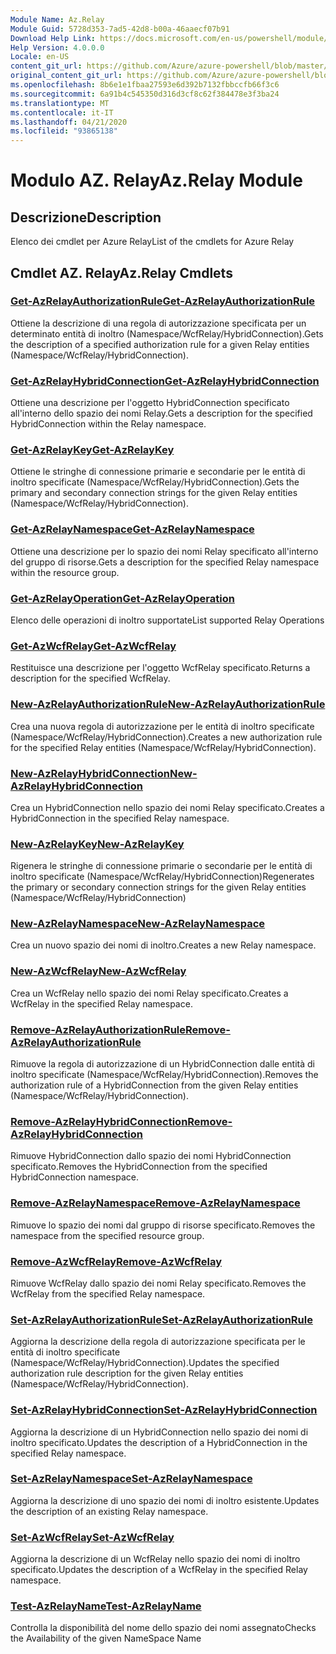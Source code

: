 ```yaml
---
Module Name: Az.Relay
Module Guid: 5728d353-7ad5-42d8-b00a-46aaecf07b91
Download Help Link: https://docs.microsoft.com/en-us/powershell/module/az.relay
Help Version: 4.0.0.0
Locale: en-US
content_git_url: https://github.com/Azure/azure-powershell/blob/master/src/Relay/Relay/help/Az.Relay.md
original_content_git_url: https://github.com/Azure/azure-powershell/blob/master/src/Relay/Relay/help/Az.Relay.md
ms.openlocfilehash: 8b6e1e1fbaa27593e6d392b7132fbbccfb66f3c6
ms.sourcegitcommit: 6a91b4c545350d316d3cf8c62f384478e3f3ba24
ms.translationtype: MT
ms.contentlocale: it-IT
ms.lasthandoff: 04/21/2020
ms.locfileid: "93865138"
---
```

# <span data-ttu-id="62769-101">Modulo AZ. Relay</span><span class="sxs-lookup"><span data-stu-id="62769-101">Az.Relay Module</span></span>
## <span data-ttu-id="62769-102">Descrizione</span><span class="sxs-lookup"><span data-stu-id="62769-102">Description</span></span>
<span data-ttu-id="62769-103">Elenco dei cmdlet per Azure Relay</span><span class="sxs-lookup"><span data-stu-id="62769-103">List of the cmdlets for Azure Relay</span></span>

## <span data-ttu-id="62769-104">Cmdlet AZ. Relay</span><span class="sxs-lookup"><span data-stu-id="62769-104">Az.Relay Cmdlets</span></span>
### [<span data-ttu-id="62769-105">Get-AzRelayAuthorizationRule</span><span class="sxs-lookup"><span data-stu-id="62769-105">Get-AzRelayAuthorizationRule</span></span>](Get-AzRelayAuthorizationRule.md)
<span data-ttu-id="62769-106">Ottiene la descrizione di una regola di autorizzazione specificata per un determinato entità di inoltro (Namespace/WcfRelay/HybridConnection).</span><span class="sxs-lookup"><span data-stu-id="62769-106">Gets the description of a specified authorization rule for a given Relay entities (Namespace/WcfRelay/HybridConnection).</span></span>

### [<span data-ttu-id="62769-107">Get-AzRelayHybridConnection</span><span class="sxs-lookup"><span data-stu-id="62769-107">Get-AzRelayHybridConnection</span></span>](Get-AzRelayHybridConnection.md)
<span data-ttu-id="62769-108">Ottiene una descrizione per l'oggetto HybridConnection specificato all'interno dello spazio dei nomi Relay.</span><span class="sxs-lookup"><span data-stu-id="62769-108">Gets a description for the specified HybridConnection within the Relay namespace.</span></span>

### [<span data-ttu-id="62769-109">Get-AzRelayKey</span><span class="sxs-lookup"><span data-stu-id="62769-109">Get-AzRelayKey</span></span>](Get-AzRelayKey.md)
<span data-ttu-id="62769-110">Ottiene le stringhe di connessione primarie e secondarie per le entità di inoltro specificate (Namespace/WcfRelay/HybridConnection).</span><span class="sxs-lookup"><span data-stu-id="62769-110">Gets the primary and secondary connection strings for the given Relay entities (Namespace/WcfRelay/HybridConnection).</span></span>

### [<span data-ttu-id="62769-111">Get-AzRelayNamespace</span><span class="sxs-lookup"><span data-stu-id="62769-111">Get-AzRelayNamespace</span></span>](Get-AzRelayNamespace.md)
<span data-ttu-id="62769-112">Ottiene una descrizione per lo spazio dei nomi Relay specificato all'interno del gruppo di risorse.</span><span class="sxs-lookup"><span data-stu-id="62769-112">Gets a description for the specified Relay namespace within the resource group.</span></span>

### [<span data-ttu-id="62769-113">Get-AzRelayOperation</span><span class="sxs-lookup"><span data-stu-id="62769-113">Get-AzRelayOperation</span></span>](Get-AzRelayOperation.md)
<span data-ttu-id="62769-114">Elenco delle operazioni di inoltro supportate</span><span class="sxs-lookup"><span data-stu-id="62769-114">List supported Relay Operations</span></span>

### [<span data-ttu-id="62769-115">Get-AzWcfRelay</span><span class="sxs-lookup"><span data-stu-id="62769-115">Get-AzWcfRelay</span></span>](Get-AzWcfRelay.md)
<span data-ttu-id="62769-116">Restituisce una descrizione per l'oggetto WcfRelay specificato.</span><span class="sxs-lookup"><span data-stu-id="62769-116">Returns a description for the specified WcfRelay.</span></span>

### [<span data-ttu-id="62769-117">New-AzRelayAuthorizationRule</span><span class="sxs-lookup"><span data-stu-id="62769-117">New-AzRelayAuthorizationRule</span></span>](New-AzRelayAuthorizationRule.md)
<span data-ttu-id="62769-118">Crea una nuova regola di autorizzazione per le entità di inoltro specificate (Namespace/WcfRelay/HybridConnection).</span><span class="sxs-lookup"><span data-stu-id="62769-118">Creates a new authorization rule for the specified Relay entities (Namespace/WcfRelay/HybridConnection).</span></span>

### [<span data-ttu-id="62769-119">New-AzRelayHybridConnection</span><span class="sxs-lookup"><span data-stu-id="62769-119">New-AzRelayHybridConnection</span></span>](New-AzRelayHybridConnection.md)
<span data-ttu-id="62769-120">Crea un HybridConnection nello spazio dei nomi Relay specificato.</span><span class="sxs-lookup"><span data-stu-id="62769-120">Creates a HybridConnection in the specified Relay namespace.</span></span>

### [<span data-ttu-id="62769-121">New-AzRelayKey</span><span class="sxs-lookup"><span data-stu-id="62769-121">New-AzRelayKey</span></span>](New-AzRelayKey.md)
<span data-ttu-id="62769-122">Rigenera le stringhe di connessione primarie o secondarie per le entità di inoltro specificate (Namespace/WcfRelay/HybridConnection)</span><span class="sxs-lookup"><span data-stu-id="62769-122">Regenerates the primary or secondary connection strings for the given Relay entities (Namespace/WcfRelay/HybridConnection)</span></span>

### [<span data-ttu-id="62769-123">New-AzRelayNamespace</span><span class="sxs-lookup"><span data-stu-id="62769-123">New-AzRelayNamespace</span></span>](New-AzRelayNamespace.md)
<span data-ttu-id="62769-124">Crea un nuovo spazio dei nomi di inoltro.</span><span class="sxs-lookup"><span data-stu-id="62769-124">Creates a new Relay namespace.</span></span>

### [<span data-ttu-id="62769-125">New-AzWcfRelay</span><span class="sxs-lookup"><span data-stu-id="62769-125">New-AzWcfRelay</span></span>](New-AzWcfRelay.md)
<span data-ttu-id="62769-126">Crea un WcfRelay nello spazio dei nomi Relay specificato.</span><span class="sxs-lookup"><span data-stu-id="62769-126">Creates a WcfRelay in the specified Relay namespace.</span></span>

### [<span data-ttu-id="62769-127">Remove-AzRelayAuthorizationRule</span><span class="sxs-lookup"><span data-stu-id="62769-127">Remove-AzRelayAuthorizationRule</span></span>](Remove-AzRelayAuthorizationRule.md)
<span data-ttu-id="62769-128">Rimuove la regola di autorizzazione di un HybridConnection dalle entità di inoltro specificate (Namespace/WcfRelay/HybridConnection).</span><span class="sxs-lookup"><span data-stu-id="62769-128">Removes the authorization rule of a HybridConnection from the given Relay entities (Namespace/WcfRelay/HybridConnection).</span></span>

### [<span data-ttu-id="62769-129">Remove-AzRelayHybridConnection</span><span class="sxs-lookup"><span data-stu-id="62769-129">Remove-AzRelayHybridConnection</span></span>](Remove-AzRelayHybridConnection.md)
<span data-ttu-id="62769-130">Rimuove HybridConnection dallo spazio dei nomi HybridConnection specificato.</span><span class="sxs-lookup"><span data-stu-id="62769-130">Removes the HybridConnection from the specified HybridConnection namespace.</span></span>

### [<span data-ttu-id="62769-131">Remove-AzRelayNamespace</span><span class="sxs-lookup"><span data-stu-id="62769-131">Remove-AzRelayNamespace</span></span>](Remove-AzRelayNamespace.md)
<span data-ttu-id="62769-132">Rimuove lo spazio dei nomi dal gruppo di risorse specificato.</span><span class="sxs-lookup"><span data-stu-id="62769-132">Removes the namespace from the specified resource group.</span></span> 

### [<span data-ttu-id="62769-133">Remove-AzWcfRelay</span><span class="sxs-lookup"><span data-stu-id="62769-133">Remove-AzWcfRelay</span></span>](Remove-AzWcfRelay.md)
<span data-ttu-id="62769-134">Rimuove WcfRelay dallo spazio dei nomi Relay specificato.</span><span class="sxs-lookup"><span data-stu-id="62769-134">Removes the WcfRelay from the specified Relay namespace.</span></span>

### [<span data-ttu-id="62769-135">Set-AzRelayAuthorizationRule</span><span class="sxs-lookup"><span data-stu-id="62769-135">Set-AzRelayAuthorizationRule</span></span>](Set-AzRelayAuthorizationRule.md)
<span data-ttu-id="62769-136">Aggiorna la descrizione della regola di autorizzazione specificata per le entità di inoltro specificate (Namespace/WcfRelay/HybridConnection).</span><span class="sxs-lookup"><span data-stu-id="62769-136">Updates the specified authorization rule description for the given Relay entities (Namespace/WcfRelay/HybridConnection).</span></span>

### [<span data-ttu-id="62769-137">Set-AzRelayHybridConnection</span><span class="sxs-lookup"><span data-stu-id="62769-137">Set-AzRelayHybridConnection</span></span>](Set-AzRelayHybridConnection.md)
<span data-ttu-id="62769-138">Aggiorna la descrizione di un HybridConnection nello spazio dei nomi di inoltro specificato.</span><span class="sxs-lookup"><span data-stu-id="62769-138">Updates the description of a HybridConnection in the specified Relay namespace.</span></span>

### [<span data-ttu-id="62769-139">Set-AzRelayNamespace</span><span class="sxs-lookup"><span data-stu-id="62769-139">Set-AzRelayNamespace</span></span>](Set-AzRelayNamespace.md)
<span data-ttu-id="62769-140">Aggiorna la descrizione di uno spazio dei nomi di inoltro esistente.</span><span class="sxs-lookup"><span data-stu-id="62769-140">Updates the description of an existing Relay namespace.</span></span>

### [<span data-ttu-id="62769-141">Set-AzWcfRelay</span><span class="sxs-lookup"><span data-stu-id="62769-141">Set-AzWcfRelay</span></span>](Set-AzWcfRelay.md)
<span data-ttu-id="62769-142">Aggiorna la descrizione di un WcfRelay nello spazio dei nomi di inoltro specificato.</span><span class="sxs-lookup"><span data-stu-id="62769-142">Updates the description of a WcfRelay in the specified Relay namespace.</span></span>

### [<span data-ttu-id="62769-143">Test-AzRelayName</span><span class="sxs-lookup"><span data-stu-id="62769-143">Test-AzRelayName</span></span>](Test-AzRelayName.md)
<span data-ttu-id="62769-144">Controlla la disponibilità del nome dello spazio dei nomi assegnato</span><span class="sxs-lookup"><span data-stu-id="62769-144">Checks the Availability of the given NameSpace Name</span></span>


